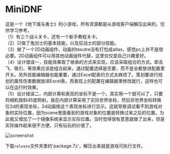 # MiniDNF

这是一个《地下城与勇士》的小游戏，所有资源都是从游戏客户端解压出来的，仅供学习参考。  
（1）有三个战斗关卡，还有一个新手教程关卡。  
（2）只做了鬼剑士的基本技能，以及狂战士的部分技能。  
（3）做了一个2D动画组件，动画的texutre没有打包成atlas，感觉pc上并不是很必要。2D动画组件可以用其他动画组件代替，这里仅仅是自己兴趣爱好。  
（4）设计错误一，技能效果取了继承的方式来实现，应该采取组合的方式。即击飞、吸引、等效果应该是组合起来，通过配置选择是否要，而不是全都放进配置里开关。另外技能编辑器也能重要，通过Excel配表的方式太麻烦了。策划要进行规划的属性伤害数据放进Excel表，而表现上的配置在编辑器里修改就行，这样也可以在运行时效果。  
（5）设计错误二，内部计算和表现的坐标不是一个。其实用一个就可以了，只要将相机按斜45度照射。我在内部计算采用了实际世界坐标，然后将世界坐标转换位2d的表现坐标，2d动画按这个表现坐标进行显示。这就导致调试看不到游戏对象的实际位置，因为scene里面看到的游戏对象的位置是转换过来之后的位置。为此我又增加了一个镜像系统来显示实际位置。当时觉得很有意思就做了出来，但是实际操作起来很不方便，只有玩玩的价值了。   

![screenshot](https://github.com/qiminixi/MiniDNF/blob/master/Release/screenshot.png)

下载`release`文件夹里的'package.7z'，解压出来就是游戏可执行文件。  
